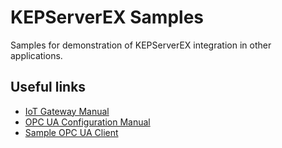 # KEPServerEX Samples

Samples for demonstration of KEPServerEX integration in other applications.

## Useful links

* [IoT Gateway Manual](https://www.kepware.com/getattachment/c5c35697-8a91-4273-8077-b28fe5d60d8c/iot-gateway-manual.pdf)
* [OPC UA Configuration Manual](https://www.kepware.com/getattachment/de80e240-765e-451a-afce-640d413891c3/opc-ua-configuration-manager-manual.pdf)
* [Sample OPC UA Client](https://github.com/OPCFoundation/UA-.NETStandard/tree/master/Applications/ConsoleReferenceClient)